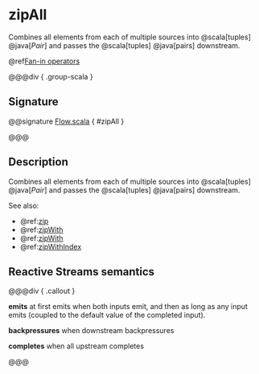 # zipAll

Combines all elements from each of multiple sources into @scala[tuples] @java[*Pair*] and passes the @scala[tuples] @java[pairs] downstream.

@ref[Fan-in operators](../index.md#fan-in-operators)

@@@div { .group-scala }

## Signature

@@signature [Flow.scala](/akka-stream/src/main/scala/akka/stream/scaladsl/Flow.scala) { #zipAll }

@@@

## Description

Combines all elements from each of multiple sources into @scala[tuples] @java[*Pair*] and passes the @scala[tuples] @java[pairs] downstream.

See also:

 * @ref:[zip](zip.md)
 * @ref:[zipWith](zipWith.md)
 * @ref:[zipWith](zipWith.md)  
 * @ref:[zipWithIndex](zipWithIndex.md)

## Reactive Streams semantics

@@@div { .callout }

**emits** at first emits when both inputs emit, and then as long as any input emits (coupled to the default value of the completed input).

**backpressures** when downstream backpressures

**completes** when all upstream completes

@@@
